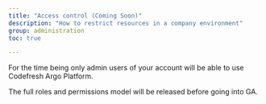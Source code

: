 ```yaml
---
title: "Access control (Coming Soon)"
description: "How to restrict resources in a company environment"
group: administration
toc: true

---
```


For the time being only admin users of your account will be able to use Codefresh Argo Platform.

The full roles and permissions model will be released before going into GA.
